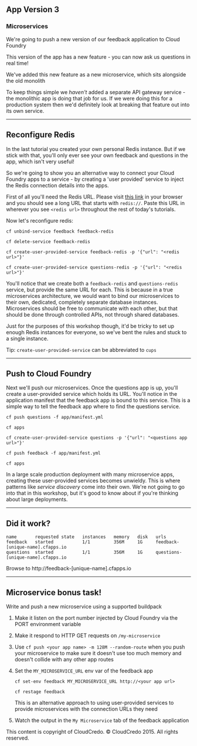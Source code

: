 ## App Version 3
### Microservices

We're going to push a new version of our feedback application to Cloud Foundry

This version of the app has a new feature - you can now ask us questions in real time!

We've added this new feature as a new microservice, which sits alongside the old monolith

To keep things simple we *haven't* added a separate API gateway service - the monolithic
app is doing that job for us. If we were doing this for a production system then we'd
definitely look at breaking that feature out into its own service.

----

## Reconfigure Redis

In the last tutorial you created your own personal Redis instance. But if we
stick with that, you'll only ever see your own feedback and questions in the
app, which isn't very useful!

So we're going to show you an alternative way to connect your Cloud Foundry
apps to a service - by creating a 'user provided' service to inject the
Redis connection details into the apps.

First of all you'll need the Redis URL. Please visit [this
link](http://bit.ly/1RnJmUe) in your browser and you should see a long URL that
starts with `redis://`. Paste this URL in wherever you see `<redis url>`
throughout the rest of today's tutorials.

Now let's reconfigure redis:

    cf unbind-service feedback feedback-redis

    cf delete-service feedback-redis

    cf create-user-provided-service feedback-redis -p '{"url": "<redis url>"}'

    cf create-user-provided-service questions-redis -p '{"url": "<redis url>"}'

You'll notice that we create both a `feedback-redis` and `questions-redis` service,
but provide the same URL for each. This is because in a true microservices architecture,
we would want to bind our microservices to their own, dedicated, completely separate
database instances. Microservices should be free to communicate with each other, but
that should be done through controlled APIs, not through shared databases.

Just for the purposes of this workshop though, it'd be tricky to set up enough
Redis instances for everyone, so we've bent the rules and stuck to a single instance.

Tip:
`create-user-provided-service` can be abbreviated to `cups`

----

## Push to Cloud Foundry

Next we'll push our microservices. Once the questions app is up, you'll
create a user-provided service which holds its URL. You'll notice in the
application manifest that the feedback app is bound to this service. This
is a simple way to tell the feedback app where to find the questions service.

    cf push questions -f app/manifest.yml

    cf apps

    cf create-user-provided-service questions -p '{"url": "<questions app url>"}'

    cf push feedback -f app/manifest.yml

    cf apps

In a large scale production deployment with many microservice apps, creating
these user-provided services becomes unwieldy. This is where patterns like *service discovery*
come into their own. We're not going to go into that in this workshop, but it's good to know
about if you're thinking about large deployments.

----

## Did it work?

    name       requested state   instances   memory   disk   urls
    feedback   started           1/1         356M     1G     feedback-[unique-name].cfapps.io
    questions  started           1/1         356M     1G     questions-[unique-name].cfapps.io

Browse to http://feedback-[unique-name].cfapps.io

----

## Microservice bonus task!

Write and push a new microservice using a supported buildpack

1. Make it listen on the port number injected by Cloud Foundry via the PORT environment variable
2. Make it respond to HTTP GET requests on `/my-microservice`
3. Use `cf push <your app name> -m 128M --random-route` when you push your microservice to make sure
   it doesn't use too much memory and doesn't collide with any other app routes
4. Set the `MY_MICROSERVICE_URL` env var of the feedback app

    `cf set-env feedback MY_MICROSERVICE_URL http://<your app url>`

    `cf restage feedback`

    This is an alternative approach to using user-provided services to provide microservices
    with the connection URLs they need

5. Watch the output in the `My Microservice` tab of the feedback application


This content is copyright of CloudCredo. © CloudCredo 2015. All rights reserved.
